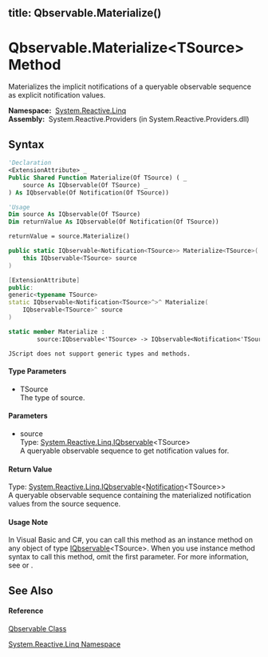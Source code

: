 title: Qbservable.Materialize<TSource>()
---
# Qbservable.Materialize\<TSource\> Method

Materializes the implicit notifications of a queryable observable sequence as explicit notification values.

**Namespace:**  [System.Reactive.Linq](System.Reactive.Linq/System.Reactive.Linq)  
**Assembly:**  System.Reactive.Providers (in System.Reactive.Providers.dll)

## Syntax

```vb
'Declaration
<ExtensionAttribute> _
Public Shared Function Materialize(Of TSource) ( _
    source As IQbservable(Of TSource) _
) As IQbservable(Of Notification(Of TSource))
```

```vb
'Usage
Dim source As IQbservable(Of TSource)
Dim returnValue As IQbservable(Of Notification(Of TSource))

returnValue = source.Materialize()
```

```csharp
public static IQbservable<Notification<TSource>> Materialize<TSource>(
    this IQbservable<TSource> source
)
```

```c++
[ExtensionAttribute]
public:
generic<typename TSource>
static IQbservable<Notification<TSource>^>^ Materialize(
    IQbservable<TSource>^ source
)
```

```fsharp
static member Materialize : 
        source:IQbservable<'TSource> -> IQbservable<Notification<'TSource>> 
```

```jscript
JScript does not support generic types and methods.
```

#### Type Parameters

- TSource  
  The type of source.

#### Parameters

- source  
  Type: [System.Reactive.Linq.IQbservable](IQbservable/IQbservable(TSource))\<TSource\>  
  A queryable observable sequence to get notification values for.

#### Return Value

Type: [System.Reactive.Linq.IQbservable](IQbservable/IQbservable(TSource))\<[Notification](Notification/Notification(T))\<TSource\>\>  
A queryable observable sequence containing the materialized notification values from the source sequence.

#### Usage Note

In Visual Basic and C\#, you can call this method as an instance method on any object of type [IQbservable](IQbservable/IQbservable(TSource))\<TSource\>. When you use instance method syntax to call this method, omit the first parameter. For more information, see [](https://msdn.microsoft.com/en-us/library/Bb384936) or [](https://msdn.microsoft.com/en-us/library/Bb383977).

## See Also

#### Reference

[Qbservable Class](Qbservable/Qbservable)

[System.Reactive.Linq Namespace](System.Reactive.Linq/System.Reactive.Linq)








